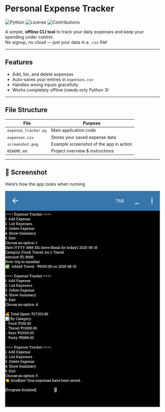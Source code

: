 # Personal Expense Tracker

![Python](https://img.shields.io/badge/Python-3.x-blue.svg)
![License](https://img.shields.io/badge/License-MIT-green.svg)
![Contributions](https://img.shields.io/badge/Contributions-Welcome-orange.svg)

A simple, **offline CLI tool** to track your daily expenses and keep your spending under control.  
No signup, no cloud — just your data in a `.csv` file!

---

##  Features
-  Add, list, and delete expenses  
-  Auto-saves your entries in `expenses.csv`  
-  Handles wrong inputs gracefully  
-  Works completely offline (needs only Python 3)  

---

##  File Structure
| File                | Purpose                                   |
|---------------------|-------------------------------------------|
| `expense_tracker.py` | Main application code                     |
| `expenses.csv`       | Stores your saved expense data            |
| `screenshot.png`     | Example screenshot of the app in action   |
| `README.md`          | Project overview & instructions           |

---


## 📸 Screenshot
Here’s how the app looks when running

![Expense Tracker Screenshot](screenshot.png)
